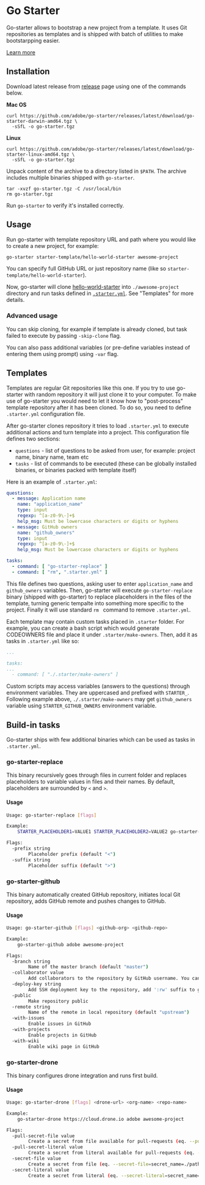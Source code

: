 # Go Starter

Go-starter allows to bootstrap a new project from a template. It uses Git repositories as templates and is shipped with batch of utilities to make bootstarpping easier.

[Learn more](https://medium.com/@sergey.kolodyazhnyy/go-starter-f47daac57f44)

## Installation

Download latest release from [release](https://github.com/adobe/go-starter/releases) page using one of the commands below.

**Mac OS**

```
curl https://github.com/adobe/go-starter/releases/latest/download/go-starter-darwin-amd64.tgz \
  -sSfL -o go-starter.tgz
```

**Linux**

```
curl https://github.com/adobe/go-starter/releases/latest/download/go-starter-linux-amd64.tgz \
  -sSfL -o go-starter.tgz
```

Unpack content of the archive to a directory listed in `$PATH`. The archive includes multiple binaries shipped with `go-starter`.

```
tar -xvzf go-starter.tgz -C /usr/local/bin
rm go-starter.tgz
```

Run `go-starter` to verify it's installed correctly.

## Usage

Run go-starter with template repository URL and path where you would like to create a new project, for example:

```bash
go-starter starter-template/hello-world-starter awesome-project
```

You can specify full GitHub URL or just repository name (like so `starter-template/hello-world-starter`). 

Now, go-starter will clone [hello-world-starter](https://github.com/starter-template/hello-world-starter) into `./awesome-project` directory and run tasks defined in [`.starter.yml`](https://github.com/starter-template/hello-world-starter/blob/master/.starter.yml). See "Templates" for more details.

### Advanced usage

You can skip cloning, for example if template is already cloned, but task failed to execute by passing `-skip-clone` flag. 

You can also pass additional variables (or pre-define variables instead of entering them using prompt) using `-var` flag.

## Templates

Templates are regular Git repositories like this one. If you try to use go-starter with random repository it will just clone it to your computer. To make use of go-starter you would need to let it know how to "post-process" template repository after it has been cloned. To do so, you need to define `.starter.yml` configuration file. 

After go-starter clones repository it tries to load `.starter.yml` to execute additional actions and turn template into a project. This configuration file defines two sections:

- `questions` - list of questions to be asked from user, for example: project name, binary name, team etc
- `tasks` - list of commands to be executed (these can be globally installed binaries, or binaries packed with template itself)

Here is an example of `.starter.yml`:

```yaml
questions:
  - message: Application name
    name: "application_name"
    type: input
    regexp: ^[a-z0-9\-]+$
    help_msg: Must be lowercase characters or digits or hyphens
  - message: GitHub owners
    name: "github_owners"
    type: input
    regexp: ^[a-z0-9\-]+$
    help_msg: Must be lowercase characters or digits or hyphens

tasks:
  - command: [ "go-starter-replace" ]
  - command: [ "rm", ".starter.yml" ]
```

This file defines two questions, asking user to enter `application_name` and `github_owners` variables. Then, go-starter will execute `go-starter-replace` binary (shipped with go-starter) to replace placeholders in the files of the template, turning generic tempalte into something more specific to the project. Finally it will use standard `rm ` command to remove `.starter.yml`.

Each template may contain custom tasks placed in `.starter` folder. For example, you can create a bash script which would generate CODEOWNERS file and place it under `.starter/make-owners`. Then, add it as tasks in `.starter.yml` like so:

```yaml
...

tasks:
...
  - command: [ "./.starter/make-owners" ]
```

Custom scripts may access variables (answers to the questions) through environment variables. They are uppercased and prefixed with `STARTER_`. Following example above, `./.starter/make-owners` may get `github_owners` variable using `STARTER_GITHUB_OWNERS` environment variable. 

## Build-in tasks

Go-starter ships with few additional binaries which can be used as tasks in `.starter.yml`.

### go-starter-replace

This binary recursively goes through files in current folder and replaces placeholders to variable values in files and their names. By default, placeholders are surrounded by `<` and `>`.

#### Usage

```bash
Usage: go-starter-replace [flags]

Example:
    STARTER_PLACEHOLDER1=VALUE1 STARTER_PLACEHOLDER2=VALUE2 go-starter-replace

Flags:
  -prefix string
        Placeholder prefix (default "<")
  -suffix string
        Placeholder suffix (default ">")
```

### go-starter-github

This binary automatically created GitHub repository, initiates local Git repository, adds GitHub remote and pushes changes to GitHub.

#### Usage

```bash
Usage: go-starter-github [flags] <github-org> <github-repo>

Example:
    go-starter-github adobe awesome-project

Flags:
  -branch string
        Name of the master branch (default "master")
  -collaborator value
        Add collaborators to the repository by GitHub username. You can grant permissions using following format: <username>:<permission>. Permission can be: pull (read only), push (read and write) or admin (everything), default is push. Can be specified multiple times. Example: --collaborator octocat:pull
  -deploy-key string
        Add SSH deployment key to the repository, add ':rw' suffix to grant write permissions to the key
  -public
        Make repository public
  -remote string
        Name of the remote in local repository (default "upstream")
  -with-issues
        Enable issues in GitHub
  -with-projects
        Enable projects in GitHub
  -with-wiki
        Enable wiki page in GitHub
```

### go-starter-drone

This binary configures drone integration and runs first build.

#### Usage

```bash
Usage: go-starter-drone [flags] <drone-url> <org-name> <repo-name>

Example:
    go-starter-drone https://cloud.drone.io adobe awesome-project

Flags:
  -pull-secret-file value
        Create a secret from file available for pull-requests (eq. --pull-secret-file=secret_name=./path/to/file)
  -pull-secret-literal value
        Create a secret from literal available for pull-requests (eq. --pull-secret-literal=secret_name=value)
  -secret-file value
        Create a secret from file (eq. --secret-file=secret_name=./path/to/file)
  -secret-literal value
        Create a secret from literal (eq. --secret-literal=secret_name=value)
```
